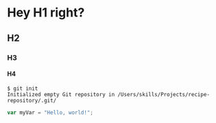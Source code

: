 # Hey H1 right?
## H2
### H3
#### H4

```
$ git init
Initialized empty Git repository in /Users/skills/Projects/recipe-repository/.git/
```

``` javascript
var myVar = "Hello, world!";
```
